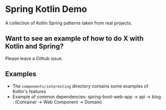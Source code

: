 # Spring Kotlin Demo

A collection of Kotlin Spring patterns taken from real projects.

## Want to see an example of how to do X with Kotlin and Spring?

Please leave a Github issue.

## Examples

* The `components/interesting` directory contains some examples of Kotlin's features
* Example of common dependencies: spring-boot-web-app -> api -> blog : (Container -> Web Component -> Domain)